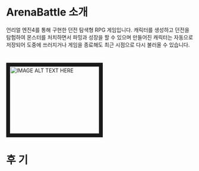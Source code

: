 # ArenaBattle 소개
언리얼 엔진4를 통해 구현한 던전 탐색형 RPG 게임입니다. 
캐릭터를 생성하고 던전을 탐험하여 몬스터를 처치하면서 파밍과 성장을 할 수 있으며
만들어진 캐릭터는 자동으로 저장되어 도중에 쓰러지거나 게임을 종료해도 최근 시점으로 다시 불러올 수 있습니다. 

# 
<a href="https://youtu.be/2fokFcRp5Jk
" target="_blank"><img src="http://img.youtube.com/vi/YOUTUBE_VIDEO_ID_HERE/0.jpg" 
alt="IMAGE ALT TEXT HERE" width="240" height="180" border="10" /></a>

# 후 기

